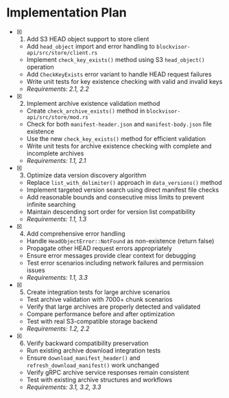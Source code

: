 # Implementation Plan

- [x] 1. Add S3 HEAD object support to store client
  - Add `head_object` import and error handling to `blockvisor-api/src/store/client.rs`
  - Implement `check_key_exists()` method using S3 `head_object()` operation
  - Add `CheckKeyExists` error variant to handle HEAD request failures
  - Write unit tests for key existence checking with valid and invalid keys
  - _Requirements: 2.1, 2.2_

- [x] 2. Implement archive existence validation method
  - Create `check_archive_exists()` method in `blockvisor-api/src/store/mod.rs`
  - Check for both `manifest-header.json` and `manifest-body.json` file existence
  - Use the new `check_key_exists()` method for efficient validation
  - Write unit tests for archive existence checking with complete and incomplete archives
  - _Requirements: 1.1, 2.1_

- [x] 3. Optimize data version discovery algorithm
  - Replace `list_with_delimiter()` approach in `data_versions()` method
  - Implement targeted version search using direct manifest file checks
  - Add reasonable bounds and consecutive miss limits to prevent infinite searching
  - Maintain descending sort order for version list compatibility
  - _Requirements: 1.1, 1.3_

- [x] 4. Add comprehensive error handling
  - Handle `HeadObjectError::NotFound` as non-existence (return false)
  - Propagate other HEAD request errors appropriately
  - Ensure error messages provide clear context for debugging
  - Test error scenarios including network failures and permission issues
  - _Requirements: 1.1, 3.3_

- [x] 5. Create integration tests for large archive scenarios
  - Test archive validation with 7000+ chunk scenarios
  - Verify that large archives are properly detected and validated
  - Compare performance before and after optimization
  - Test with real S3-compatible storage backend
  - _Requirements: 1.2, 2.2_

- [x] 6. Verify backward compatibility preservation
  - Run existing archive download integration tests
  - Ensure `download_manifest_header()` and `refresh_download_manifest()` work unchanged
  - Verify gRPC archive service responses remain consistent
  - Test with existing archive structures and workflows
  - _Requirements: 3.1, 3.2, 3.3_
